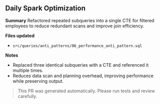 ## Daily Spark Optimization

**Summary**
Refactored repeated subqueries into a single CTE for filtered employees to reduce redundant scans and improve join efficiency.

**Files updated**
- `src/queries/anti_patterns/06_performance_anti_pattern.sql`


**Notes**
- Replaced three identical subqueries with a CTE and referenced it multiple times.
- Reduces data scan and planning overhead, improving performance while preserving output.

> This PR was generated automatically. Please run tests and review carefully.
